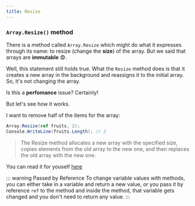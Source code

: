 ```yaml
---
title: Resize
---
```


### `Array.Resize()` method
There is a method called `Array.Resize` which might do what it expresses through its name: to resize (change the **size**) of the array. But we said that arrays are **immutable** :fearful:. 


Well, this statement still holds true. What the `Resize` method does is that it creates a new array in the background and reassigns it to the initial array. So, it's not changing the array. 

Is this a **perfomance** issue? Certainly!

But let's see how it works. 

I want to remove half of the items for the array:

``` csharp
Array.Resize(ref fruits, 2);
Console.WriteLine(fruits.Length); // 2
```

> The Resize method allocates a new array with the specified size, copies elements from the old array to the new one, and then replaces the old array with the new one.

You can read it for youself [here](https://msdn.microsoft.com/en-us/library/bb348051(v=vs.110).aspx#Anchor_2)

::: warning Passed by Reference
To change variable values with methods, you can either take in a variable and return a new value, or you pass it by reference `ref` to the method and inside the method, that variable gets changed and you don't need to return any value.
:::
